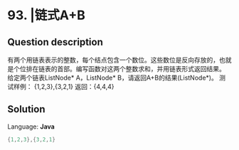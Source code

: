 # 93. |链式A+B

## Question description


有两个用链表表示的整数，每个结点包含一个数位。这些数位是反向存放的，也就是个位排在链表的首部。编写函数对这两个整数求和，并用链表形式返回结果。
给定两个链表ListNode* A，ListNode* B，请返回A+B的结果(ListNode*)。
测试样例：
{1,2,3},{3,2,1}
返回：{4,4,4}


## Solution

Language: **Java**

```Java
{1,2,3},{3,2,1}
```



